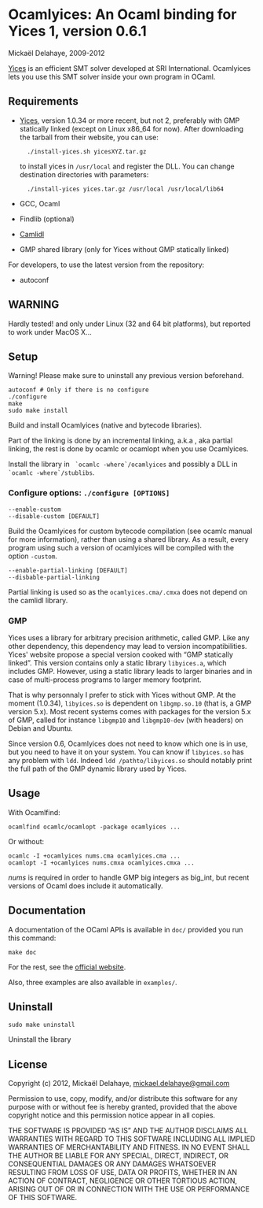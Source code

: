 Ocamlyices: An Ocaml binding for Yices 1, version 0.6.1
=======================================================
Mickaël Delahaye, 2009-2012

[Yices][1] is an efficient SMT solver developed at SRI International. Ocamlyices
lets you use this SMT solver inside your own program in OCaml.

Requirements
------------

* [Yices][1], version 1.0.34 or more recent, but not 2,
  preferably with GMP statically linked (except on Linux x86_64 for now).
  After downloading the tarball from their website, you can use:

        ./install-yices.sh yicesXYZ.tar.gz

  to install yices in `/usr/local` and
  register the DLL. You can change destination directories with parameters:

        ./install-yices yices.tar.gz /usr/local /usr/local/lib64

* GCC, Ocaml
* Findlib (optional)
* [Camlidl][2]
* GMP shared library (only for Yices without GMP statically linked)

For developers, to use the latest version from the repository:

* autoconf


WARNING
-------

Hardly tested! and only under Linux (32 and 64 bit platforms), but reported to
work under MacOS X…

Setup
-----

Warning! Please make sure to uninstall any previous version beforehand.

    autoconf # Only if there is no configure
    ./configure
    make
    sudo make install

Build and install Ocamlyices (native and bytecode libraries).

Part of the linking is done by an incremental linking, a.k.a , aka partial
linking, the rest is done by ocamlc or ocamlopt when you use Ocamlyices.

Install the library in `` `ocamlc -where`/ocamlyices`` and possibly a DLL in
`` `ocamlc -where`/stublibs``.


### Configure options: `./configure [OPTIONS]`

    --enable-custom
    --disable-custom [DEFAULT]

Build the Ocamlyices for custom bytecode compilation (see ocamlc manual for
more information), rather than using a shared library. As a result, every
program using such a version of ocamlyices will be compiled with the
option `-custom`.

    --enable-partial-linking [DEFAULT]
    --disbable-partial-linking

Partial linking is used so as the `ocamlyices.cma/.cmxa` does not depend on
the camlidl library.

### GMP

Yices uses a library for arbitrary precision arithmetic, called GMP. Like any
other dependency, this dependency may lead to version incompatibilities.
Yices' website propose a special version cooked with “GMP statically linked”.
This version contains only a static library `libyices.a`, which includes GMP.
However, using a static library leads to larger binaries and in case of
multi-process programs to larger memory footprint.

That is why personnaly I prefer to stick with Yices without GMP. At the moment
(1.0.34), `libyices.so` is dependent on `libgmp.so.10` (that is, a GMP version
5.x). Most recent systems comes with packages for the version 5.x of GMP, called
for instance `libgmp10` and `libgmp10-dev` (with headers) on Debian and Ubuntu.

Since version 0.6, Ocamlyices does not need to know which one is in use, but
you need to have it on your system. You can know if `libyices.so` has any
problem with `ldd`. Indeed `ldd /pathto/libyices.so` should notably print the
full path of the GMP dynamic library used by Yices.

Usage
-----

With Ocamlfind:

    ocamlfind ocamlc/ocamlopt -package ocamlyices ...

Or without:

    ocamlc -I +ocamlyices nums.cma ocamlyices.cma ...
    ocamlopt -I +ocamlyices nums.cmxa ocamlyices.cmxa ...

_nums_ is required in order to handle GMP big integers as big_int, but recent
versions of Ocaml does include it automatically.

Documentation
-------------

A documentation of the OCaml APIs is available in `doc/` provided you run this
command:

    make doc

For the rest, see the [official website][1].


Also, three examples are also available in `examples/`.

Uninstall
---------

    sudo make uninstall

Uninstall the library


License
-------

Copyright (c) 2012, Mickaël Delahaye, mickael.delahaye@gmail.com

Permission to use, copy, modify, and/or distribute this software for any purpose
with or without fee is hereby granted, provided that the above copyright notice
and this permission notice appear in all copies.

THE SOFTWARE IS PROVIDED “AS IS” AND THE AUTHOR DISCLAIMS ALL WARRANTIES WITH
REGARD TO THIS SOFTWARE INCLUDING ALL IMPLIED WARRANTIES OF MERCHANTABILITY AND
FITNESS. IN NO EVENT SHALL THE AUTHOR BE LIABLE FOR ANY SPECIAL, DIRECT,
INDIRECT, OR CONSEQUENTIAL DAMAGES OR ANY DAMAGES WHATSOEVER RESULTING FROM LOSS
OF USE, DATA OR PROFITS, WHETHER IN AN ACTION OF CONTRACT, NEGLIGENCE OR OTHER
TORTIOUS ACTION, ARISING OUT OF OR IN CONNECTION WITH THE USE OR PERFORMANCE OF
THIS SOFTWARE.

[1]: http://yices.csl.sri.com/
[2]: http://caml.inria.fr/pub/old_caml_site/camlidl/

